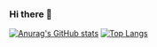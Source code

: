 ### Hi there 👋

<!--
**Hellokugou520/Hellokugou520** is a ✨ _special_ ✨ repository because its `README.md` (this file) appears on your GitHub profile.

Here are some ideas to get you started:

- 🔭 I’m currently working on ...
- 🌱 I’m currently learning ...
- 👯 I’m looking to collaborate on ...
- 🤔 I’m looking for help with ...
- 💬 Ask me about ...
- 📫 How to reach me: ...
- 😄 Pronouns: ...
- ⚡ Fun fact: ...
-->
[![Anurag's GitHub stats](https://github-readme-stats.vercel.app/api?username=Hellokugou520)](https://github.com/anuraghazra/github-readme-stats)
[![Top Langs](https://github-readme-stats.vercel.app/api/top-langs/?username=Hellokugou520&layout=compact)](https://github.com/anuraghazra/github-readme-stats)
